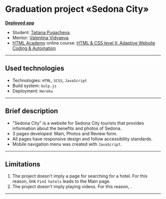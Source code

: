 # Graduation project «Sedona City»

**[Deployed app](https://sedona-city.herokuapp.com/)**

* Student: [Tatiana Pugacheva](https://up.htmlacademy.ru/adaptive/26/user/1892769).
* Mentor: [Valentina Vidyaeva](https://htmlacademy.ru/profile/id189794).
* [HTML Academy](https://htmlacademy.ru/) online course: [HTML & CSS level II: Adaptive Website Coding & Automation](https://htmlacademy.ru/intensive/adaptive)

---

## Used technologies

* Technologies: `HTML`, `SCSS`, `JavaScript`
* Build system: `Gulp.js`
* Deployment: `Heroku`

---

## Brief description

* "Sedona City" is a website for Sedona City tourists that provides information about the benefits and photos of Sedona. 
* 3 pages developed: Main, Photos and Review form.
* All pages have responsive design and follow accessibility standards.
* Mobile navigation menu was created with `JavaScript`.

---

## Limitations

1. The project doesn't imply a page for searching for a hotel. For this reason, link `Find hotels` leads to the Main page.
2. The project doesn't imply playing videos. For this reason, .

---
